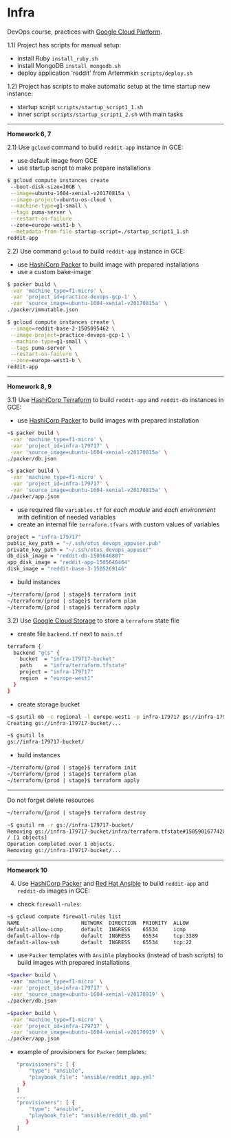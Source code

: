 Infra
=======


DevOps course, practices with [Google Cloud Platform](https://cloud.google.com/).

1.1) Project has scripts for manual setup:
 - install Ruby `install_ruby.sh`
 - install MongoDB `install_mongodb.sh`
 - deploy application 'reddit' from Artemmkin `scripts/deploy.sh`

1.2) Project has scripts to make automatic setup at the time startup new instance:
 - startup script `scripts/startup_script1_1.sh`
 - inner script `scripts/startup_script1_2.sh` with main tasks

--- 
**Homework 6, 7**

2.1) Use `gcloud` command to build `reddit-app` instance in GCE:
 - use default image from GCE
 - use startup script to make prepare installations

```bash 
$ gcloud compute instances create 
 --boot-disk-size=10GB \
 --image=ubuntu-1604-xenial-v20170815a \
 --image-project=ubuntu-os-cloud \
 --machine-type=g1-small \
 --tags puma-server \
 --restart-on-failure 
 --zone=europe-west1-b \
 --metadata-from-file startup-script=./startup_script1_1.sh 
reddit-app
```

2.2) Use command `gcloud` to build `reddit-app` instance in GCE:
- use [HashiCorp Packer](https://www.packer.io/intro/index.html) to build image with prepared installations
- use a custom bake-image

```bash 
$ packer build \
 -var 'machine_type=f1-micro' \
 -var 'project_id=practice-devops-gcp-1' \
 -var 'source_image=ubuntu-1604-xenial-v20170815a' \
./packer/immutable.json

$ gcloud compute instances create \
 --image=reddit-base-2-1505095462 \
 --image-project=practice-devops-gcp-1 \
 --machine-type=g1-small \
 --tags puma-server \
 --restart-on-failure \
 --zone=europe-west1-b \
reddit-app
```

--- 
**Homework 8, 9**

3.1) Use [HashiCorp Terraform](https://www.terraform.io/intro/index.html) to build `reddit-app` and `reddit-db` instances in GCE:
 - use [HashiCorp Packer](https://www.packer.io/intro/index.html) to build images with prepared installation

```bash  
~$ packer build \
 -var 'machine_type=f1-micro' \
 -var 'project_id=infra-179717' \
 -var 'source_image=ubuntu-1604-xenial-v20170815a' \
./packer/db.json

~$ packer build \
 -var 'machine_type=f1-micro' \
 -var 'project_id=infra-179717' \
 -var 'source_image=ubuntu-1604-xenial-v20170815a' \ 
./packer/app.json
``` 
 - use required file `variables.tf` for _each module_ and _each environment_ with definition of needed variables
 - create an internal file `terraform.tfvars` with custom values of variables
```bash
project = "infra-179717"
public_key_path = "~/.ssh/otus_devops_appuser.pub"
private_key_path = "~/.ssh/otus_devops_appuser"
db_disk_image = "reddit-db-1505646807"
app_disk_image = "reddit-app-1505646464"
disk_image = "reddit-base-3-1505269146"
``` 
 - build instances
```bash  
~/terraform/{prod | stage}$ terraform init
~/terraform/{prod | stage}$ terraform plan
~/terraform/{prod | stage}$ terraform apply
```
 
3.2) Use [Google Cloud Storage](https://cloud.google.com/storage/) to store a `terraform` state file
 - create file `backend.tf` next to `main.tf`
```bash
terraform {
  backend "gcs" {
    bucket  = "infra-179717-bucket"
    path    = "infra/terraform.tfstate"
    project = "infra-179717"
    region  = "europe-west1"
  }
}
``` 
 - create storage bucket
```bash  
~$ gsutil mb -c regional -l europe-west1 -p infra-179717 gs://infra-179717-bucket
Creating gs://infra-179717-bucket/...

~$ gsutil ls
gs://infra-179717-bucket/
```
 - build instances
```bash  
~/terraform/{prod | stage}$ terraform init
~/terraform/{prod | stage}$ terraform plan
~/terraform/{prod | stage}$ terraform apply
```

---

Do not forget delete resources
```bash  
~/terraform/{prod | stage}$ terraform destroy

~$ gsutil rm -r gs://infra-179717-bucket/
Removing gs://infra-179717-bucket/infra/terraform.tfstate#1505901677420946...
/ [1 objects]
Operation completed over 1 objects.
Removing gs://infra-179717-bucket/...
```

--- 
**Homework 10**

4) Use [HashiCorp Packer](https://www.packer.io/intro/index.html) and [Red Hat Ansible](https://www.ansible.com) to build `reddit-app` and `reddit-db` images in GCE:
 - check `firewall-rules`:
```bash  
~$ gcloud compute firewall-rules list
NAME                    NETWORK  DIRECTION  PRIORITY  ALLOW                         DENY
default-allow-icmp      default  INGRESS    65534     icmp
default-allow-rdp       default  INGRESS    65534     tcp:3389
default-allow-ssh       default  INGRESS    65534     tcp:22
``` 
 - use `Packer` templates with `Ansible` playbooks (instead of bash scripts) to build images with prepared installations
 ```bash 
~$packer build \ 
  -var 'machine_type=f1-micro' \
  -var 'project_id=infra-179717' \
  -var 'source_image=ubuntu-1604-xenial-v20170919' \
./packer/db.json

~$packer build \
  -var 'machine_type=f1-micro' \
  -var 'project_id=infra-179717' \
  -var 'source_image=ubuntu-1604-xenial-v20170919' \
./packer/app.json
 ```
 
 - example of provisioners for `Packer` templates:
 ```bash 
    "provisioners": [ {
        "type": "ansible",
        "playbook_file": "ansible/reddit_app.yml"
      }
    ]
    ...
    "provisioners": [ {
        "type": "ansible",
        "playbook_file": "ansible/reddit_db.yml"
       }
    ]
 ``` 
